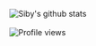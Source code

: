 ![Siby's github stats](https://github-readme-stats.vercel.app/api?username=sibycr18&show_icons=true&theme=radical&hide_border=false)
<br><br>
![Profile views](https://gpvc.arturio.dev/sibycr18)  